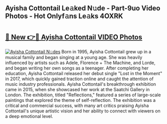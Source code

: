 ## Ayisha Cottontail Le𝚊ked N𝚞de - Part-9uo Video Photos - Hot Onlyf𝚊ns Le𝚊ks 4OXRK

# <h2><a href="http://ab81575.deff.icu/?id=Ayisha+Cottontail">🔗 New 👉🔴 Ayisha Cottontail VIDEO Photos</a></h2>

[![Ayisha Cottontail N𝚞des](https://i.imgur.com/rIISA9y.gif)](http://ab81575.deff.icu/?id=Ayisha+Cottontail)
Born in 1995, Ayisha Cottontail grew up in a musical family and began singing at a young age. She was heavily influenced by artists such as Adele, Florence + The Machine, and Lorde, and began writing her own songs as a teenager. After completing her education, Ayisha Cottontail released her debut single "Lost in the Moment" in 2017, which quickly gained traction online and caught the attention of music industry professionals. Ayisha Cottontail's breakthrough exhibition came in 2015, when she showcased her work at the Saatchi Gallery in London. The exhibition, titled "Reflections," featured a series of large-scale paintings that explored the theme of self-reflection. The exhibition was a critical and commercial success, with many art critics praising Ayisha Cottontail's unique artistic vision and her ability to connect with viewers on a deep emotional level.
